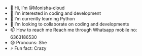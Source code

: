 - 👋 Hi, I’m @Monisha-cloud
- 👀 I’m interested in coding and development
- 🌱 I’m currently learning Python
- 💞️ I’m looking to collaborate on coding and developments
- 📫 How to reach me Reach me through Whatsapp mobile no: 6363186530
- 😄 Pronouns: She
- ⚡ Fun fact: Crazy

<!---
Monisha-cloud/Monisha-cloud is a ✨ special ✨ repository because its `README.md` (this file) appears on your GitHub profile.
You can click the Preview link to take a look at your changes.
--->

